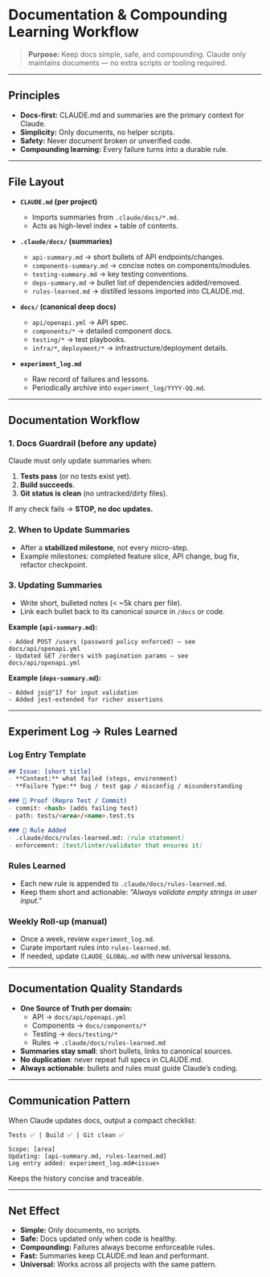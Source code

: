 # Documentation & Compounding Learning Workflow

> **Purpose:** Keep docs simple, safe, and compounding. Claude only maintains documents — no extra scripts or tooling required.

---

## Principles
- **Docs-first:** CLAUDE.md and summaries are the primary context for Claude.
- **Simplicity:** Only documents, no helper scripts.
- **Safety:** Never document broken or unverified code.
- **Compounding learning:** Every failure turns into a durable rule.

---

## File Layout

- **`CLAUDE.md` (per project)**
  - Imports summaries from `.claude/docs/*.md`.
  - Acts as high-level index + table of contents.

- **`.claude/docs/` (summaries)**
  - `api-summary.md` → short bullets of API endpoints/changes.
  - `components-summary.md` → concise notes on components/modules.
  - `testing-summary.md` → key testing conventions.
  - `deps-summary.md` → bullet list of dependencies added/removed.
  - `rules-learned.md` → distilled lessons imported into CLAUDE.md.

- **`docs/` (canonical deep docs)**
  - `api/openapi.yml` → API spec.
  - `components/*` → detailed component docs.
  - `testing/*` → test playbooks.
  - `infra/*`, `deployment/*` → infrastructure/deployment details.

- **`experiment_log.md`**
  - Raw record of failures and lessons.
  - Periodically archive into `experiment_log/YYYY-QQ.md`.

---

## Documentation Workflow

### 1. Docs Guardrail (before any update)
Claude must only update summaries when:
1. **Tests pass** (or no tests exist yet).
2. **Build succeeds**.
3. **Git status is clean** (no untracked/dirty files).

If any check fails → **STOP, no doc updates.**

### 2. When to Update Summaries
- After a **stabilized milestone**, not every micro-step.
- Example milestones: completed feature slice, API change, bug fix, refactor checkpoint.

### 3. Updating Summaries
- Write short, bulleted notes (< ~5k chars per file).
- Link each bullet back to its canonical source in `/docs` or code.

**Example (`api-summary.md`):**
```
- Added POST /users (password policy enforced) — see docs/api/openapi.yml
- Updated GET /orders with pagination params — see docs/api/openapi.yml
```

**Example (`deps-summary.md`):**
```
- Added joi@^17 for input validation
- Added jest-extended for richer assertions
```

---

## Experiment Log → Rules Learned

### Log Entry Template
```markdown
## Issue: [short title]
- **Context:** what failed (steps, environment)
- **Failure Type:** bug / test gap / misconfig / misunderstanding

### 📎 Proof (Repro Test / Commit)
- commit: <hash> (adds failing test)
- path: tests/<area>/<name>.test.ts

### 📏 Rule Added
- .claude/docs/rules-learned.md: [rule statement]
- enforcement: [test/linter/validator that ensures it]
```

### Rules Learned
- Each new rule is appended to `.claude/docs/rules-learned.md`.
- Keep them short and actionable: *"Always validate empty strings in user input."*

### Weekly Roll-up (manual)
- Once a week, review `experiment_log.md`.
- Curate important rules into `rules-learned.md`.
- If needed, update `CLAUDE_GLOBAL.md` with new universal lessons.

---

## Documentation Quality Standards
- **One Source of Truth per domain:**
  - API → `docs/api/openapi.yml`
  - Components → `docs/components/*`
  - Testing → `docs/testing/*`
  - Rules → `.claude/docs/rules-learned.md`
- **Summaries stay small**: short bullets, links to canonical sources.
- **No duplication**: never repeat full specs in CLAUDE.md.
- **Always actionable**: bullets and rules must guide Claude’s coding.

---

## Communication Pattern
When Claude updates docs, output a compact checklist:
```
Tests ✅ | Build ✅ | Git clean ✅

Scope: [area]
Updating: [api-summary.md, rules-learned.md]
Log entry added: experiment_log.md#<issue>
```
Keeps the history concise and traceable.

---

## Net Effect
- **Simple:** Only documents, no scripts.
- **Safe:** Docs updated only when code is healthy.
- **Compounding:** Failures always become enforceable rules.
- **Fast:** Summaries keep CLAUDE.md lean and performant.
- **Universal:** Works across all projects with the same pattern.